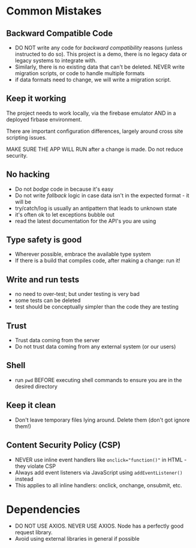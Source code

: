 # Common Mistakes

## Backward Compatible Code
 - DO NOT write any code for _backward compatibility_ reasons (unless instructed to do so). This project is a demo, there is no legacy data or legacy systems to integrate with.
 - Similarly, there is no existing data that can't be deleted. NEVER write migration scripts, or code to handle multiple formats
 - if data formats need to change, we will write a migration script.

## Keep it working
The project needs to work locally, via the firebase emulator AND in a deployed firbase environment.

There are important configuration differences, largely around cross site scripting issues.

MAKE SURE THE APP WILL RUN after a change is made.  Do not reduce security.

## No hacking
 - Do not _bodge_ code in because it's easy
 - Do not write _fallback_ logic in case data isn't in the expected format - it will be
 - try/catch/log is usually an antipattern that leads to unknown state
 - it's often ok to let exceptions bubble out
 - read the latest documentation for the API's you are using

## Type safety is good
 - Wherever possible, embrace the available type system
 - If there is a build that compiles code, after making a change: run it!

## Write and run tests
 - no need to over-test; but under testing is very bad
 - some tests can be deleted
 - test should be conceptually simpler than the code they are testing

## Trust 
 - Trust data coming from the server
 - Do not trust data coming from any external system (or our users)

## Shell
 - run `pwd` BEFORE executing shell commands to ensure you are in the desired directory

## Keep it clean
 - Don't leave temporary files lying around. Delete them (don't got ignore them!)

## Content Security Policy (CSP)
 - NEVER use inline event handlers like `onclick="function()"` in HTML - they violate CSP
 - Always add event listeners via JavaScript using `addEventListener()` instead
 - This applies to all inline handlers: onclick, onchange, onsubmit, etc.

# Dependencies 
 - DO NOT USE AXIOS. NEVER USE AXIOS. Node has a perfectly good request library. 
 - Avoid using external libraries in general if possible
